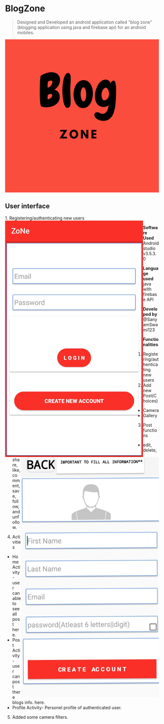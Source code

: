 # BlogZone
> Designed and  Developed an android application called "blog zone" (blogging application using java and firebase api) for an android mobiles.

<img src="https://github.com/SanyamSwami123/Blog-zone/blob/master/app/src/main/res/drawable-xxhdpi/sanyam.png" width =1000 height=500/>
<h2> User interface </h2>
1. Registering/authenticating new users
<img src="https://github.com/SanyamSwami123/Blog-zone/blob/master/app/src/main/res/drawable-anydpi/4.jpg" width =452 align="left"/><img src="https://github.com/SanyamSwami123/Blog-zone/blob/master/app/src/main/res/drawable-anydpi/1.jpg" width =452 align="right"/> 

**Software Used** Android studio v3.5.3.0 

**Language used** java with firebase API 

**Developed by** @SanyamSwami123

**Functionalities**
1. Registering/authenticating new users
2. Add new Post(Choices)
* Camera
* Gallery
3. Post functions
* edit, delete, share, like, comment, save, follow, and unfollow.
4. Activities
* Home Activity- user can able to see all post here.
* Post Activity- user can post there blogs info. here.
* Profile Activity- Personel profile of authenticated user.
5. Added some camera filters.

